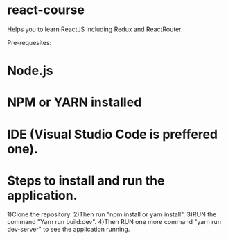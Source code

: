# react-course

Helps you to learn ReactJS including Redux and ReactRouter.

Pre-requesites:
# Node.js
# NPM or YARN installed
# IDE (Visual Studio Code is preffered one).

# Steps to install and run the application.
1)Clone the repository.
2)Then run "npm install or yarn install".
3)RUN the command "Yarn run build:dev".
4)Then RUN one more command "yarn run dev-server" to see the application running.
